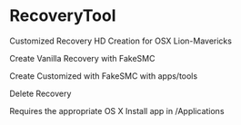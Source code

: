 RecoveryTool  
============

Customized Recovery HD Creation for OSX Lion-Mavericks 

Create Vanilla Recovery with FakeSMC

Create Customized with FakeSMC with apps/tools

Delete Recovery

Requires the appropriate OS X Install app in /Applications
